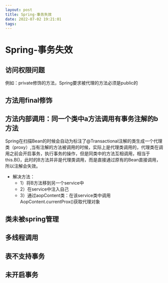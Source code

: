 ```yaml
---
layout: post
title: Spring-事务失效
date: 2022-07-02 19:21:01
tags:
---
```


# Spring-事务失效

## 访问权限问题

例如：private修饰的方法，Spring要求被代理的方法必须是public的

## 方法用final修饰

## 方法内部调用：同一个类中a方法调用有事务注解的b方法

Spring在扫描Bean的时候会自动为标注了@Transactional注解的类生成一个代理类（proxy）,当有注解的方法被调用的时候，实际上是代理类调用的，代理类在调用之前会开启事务，执行事务的操作，但是同类中的方法互相调用，相当于this.B()，此时的B方法并非是代理类调用，而是直接通过原有的Bean直接调用，所以注解会失效。

- 解决方法：
  - 1）将B方法移到另一个service中	
  - 2）在service中注入自己	
  - 3）通过aopContent类：在该service类中调用AopContent.currentProx()获取代理对象

## 类未被spring管理

## 多线程调用

## 表不支持事务

## 未开启事务
